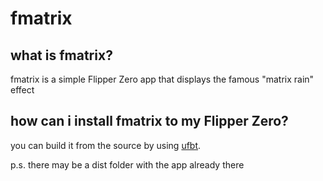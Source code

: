 # fmatrix

## what is fmatrix?
fmatrix is a simple Flipper Zero app that displays the famous "matrix rain" effect

## how can i install fmatrix to my Flipper Zero?
you can build it from the source by using [ufbt](https://github.com/flipperdevices/flipperzero-ufbt).

p.s. there may be a dist folder with the app already there
